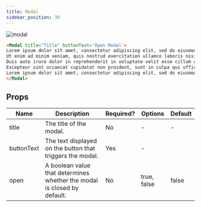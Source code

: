 ```yaml
---
title: Modal
sidebar_position: 30
---
```


![modal](/img/modal.png)

```markdown
<Modal title="Title" buttonText='Open Modal'> 
Lorem ipsum dolor sit amet, consectetur adipiscing elit, sed do eiusmod tempor incididunt ut labore et dolore magna aliqua. 
Ut enim ad minim veniam, quis nostrud exercitation ullamco laboris nisi ut aliquip ex ea commodo consequat. 
Duis aute irure dolor in reprehenderit in voluptate velit esse cillum dolore eu fugiat nulla pariatur. 
Excepteur sint occaecat cupidatat non proident, sunt in culpa qui officia deserunt mollit anim id est laborum.
Lorem ipsum dolor sit amet, consectetur adipiscing elit, sed do eiusmod tempor incididunt ut labore et dolore magna aliqua. 
</Modal>
```
## Props

| Name       | Description | Required? | Options | Default|
| ---------- | ----------- | --------- |---------| -------|
| title      | The title of the modal. | No | -| -
| buttonText | The text displayed on the button that triggers the modal. | Yes | - 
| open       | A boolean value that determines whether the modal is closed by default. | No | true, false | false

